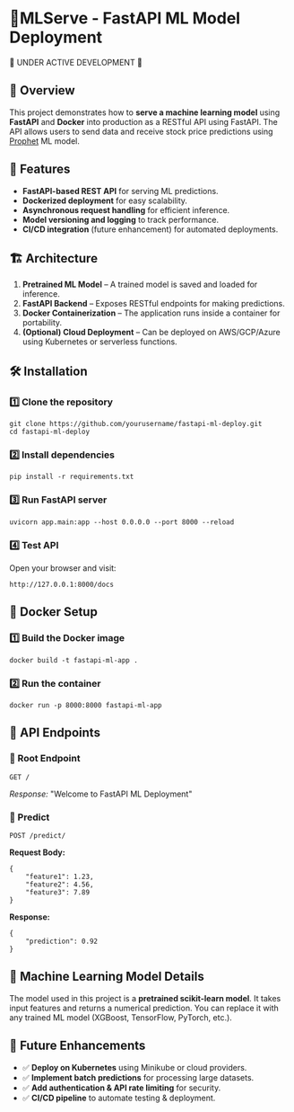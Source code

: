 # 🤖MLServe - FastAPI ML Model Deployment
🚧 UNDER ACTIVE DEVELOPMENT 🚧

## 🚀 Overview

This project demonstrates how to **serve a machine learning model** using **FastAPI** and **Docker** into production as a RESTful API using FastAPI. The API allows users to send data and receive stock price predictions using [Prophet](https://facebook.github.io/prophet/) ML model.

## 📌 Features

*   **FastAPI-based REST API** for serving ML predictions.
*   **Dockerized deployment** for easy scalability.
*   **Asynchronous request handling** for efficient inference.
*   **Model versioning and logging** to track performance.
*   **CI/CD integration** (future enhancement) for automated deployments.

## 🏗️ Architecture

1.  **Pretrained ML Model** – A trained model is saved and loaded for inference.
2.  **FastAPI Backend** – Exposes RESTful endpoints for making predictions.
3.  **Docker Containerization** – The application runs inside a container for portability.
4.  **(Optional) Cloud Deployment** – Can be deployed on AWS/GCP/Azure using Kubernetes or serverless functions.

## 🛠️ Installation

### 1️⃣ Clone the repository

    git clone https://github.com/yourusername/fastapi-ml-deploy.git
    cd fastapi-ml-deploy
    

### 2️⃣ Install dependencies

    pip install -r requirements.txt
    

### 3️⃣ Run FastAPI server

    uvicorn app.main:app --host 0.0.0.0 --port 8000 --reload
    

### 4️⃣ Test API

Open your browser and visit:

    http://127.0.0.1:8000/docs
    

## 🐳 Docker Setup

### 1️⃣ Build the Docker image

    docker build -t fastapi-ml-app .
    

### 2️⃣ Run the container

    docker run -p 8000:8000 fastapi-ml-app
    

## 📡 API Endpoints

### 🔹 Root Endpoint

    GET /
    

_Response:_ "Welcome to FastAPI ML Deployment"

### 🔹 Predict

    POST /predict/
    

**Request Body:**

    {
        "feature1": 1.23,
        "feature2": 4.56,
        "feature3": 7.89
    }
    

**Response:**

    {
        "prediction": 0.92
    }
    

## 🧠 Machine Learning Model Details

The model used in this project is a **pretrained scikit-learn model**. It takes input features and returns a numerical prediction. You can replace it with any trained ML model (XGBoost, TensorFlow, PyTorch, etc.).

## 🚀 Future Enhancements

*   ✅ **Deploy on Kubernetes** using Minikube or cloud providers.
*   ✅ **Implement batch predictions** for processing large datasets.
*   ✅ **Add authentication & API rate limiting** for security.
*   ✅ **CI/CD pipeline** to automate testing & deployment.

